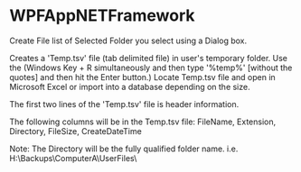 # WPFAppNETFramework
Create File list of Selected Folder you select using a Dialog box.

Creates a 'Temp.tsv' file (tab delimited file) in user's temporary folder.
Use the (Windows Key + R simultaneously and then type '%temp%' [without the quotes] and then hit the Enter button.)
Locate Temp.tsv file and open in Microsoft Excel or import into a database depending on the size.

The first two lines of the 'Temp.tsv' file is header information.

The following columns will be in the Temp.tsv file:
FileName, Extension, Directory, FileSize, CreateDateTime

Note: The Directory will be the fully qualified folder name.
i.e. H:\Backups\ComputerA\UserFiles\
